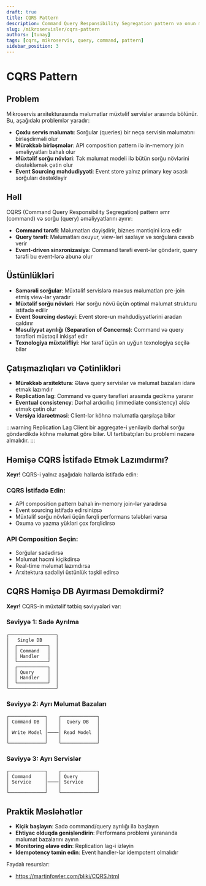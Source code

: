 ```yaml
---
draft: true
title: CQRS Pattern
description: Command Query Responsibility Segregation pattern və onun mikroservis arxitekturasında istifadəsi
slug: /mikroservisler/cqrs-pattern
authors: [tunay]
tags: [cqrs, mikroservis, query, command, pattern]
sidebar_position: 3
---
```


# CQRS Pattern

## Problem

Mikroservis arxitekturasında məlumatlar müxtəlif servislər arasında bölünür. Bu, aşağıdakı problemlər yaradır:

- **Çoxlu servis məlumatı**: Sorğular (queries) bir neçə servisin məlumatını birləşdirməli olur
- **Mürəkkəb birləşmələr**: API composition pattern ilə in-memory join əməliyyatları bahalı olur
- **Müxtəlif sorğu növləri**: Tək məlumat modeli ilə bütün sorğu növlərini dəstəkləmək çətin olur
- **Event Sourcing məhdudiyyəti**: Event store yalnız primary key əsaslı sorğuları dəstəkləyir

## Həll

CQRS (Command Query Responsibility Segregation) pattern əmr (command) və sorğu (query) əməliyyatlarını ayırır:

- **Command tərəfi**: Məlumatları dəyişdirir, biznes məntiqini icra edir
- **Query tərəfi**: Məlumatları oxuyur, view-ləri saxlayır və sorğulara cavab verir
- **Event-driven sinxronizasiya**: Command tərəfi event-lər göndərir, query tərəfi bu event-lərə abunə olur

## Üstünlükləri

- **Səmərəli sorğular**: Müxtəlif servislərə məxsus məlumatları pre-join etmiş view-lər yaradır
- **Müxtəlif sorğu növləri**: Hər sorğu növü üçün optimal məlumat strukturu istifadə edilir
- **Event Sourcing dəstəyi**: Event store-un məhdudiyyətlərini aradan qaldırır
- **Məsuliyyət ayrılığı (Separation of Concerns)**: Command və query tərəfləri müstəqil inkişaf edir
- **Texnologiya müxtəlifliyi**: Hər tərəf üçün ən uyğun texnologiya seçilə bilər

## Çatışmazlıqları və Çətinlikləri

- **Mürəkkəb arxitektura**: Əlavə query servislər və məlumat bazaları idarə etmək lazımdır
- **Replication lag**: Command və query tərəfləri arasında gecikmə yaranır
- **Eventual consistency**: Dərhal ardıcıllıq (immediate consistency) əldə etmək çətin olur
- **Versiya idarəetməsi**: Client-lər köhnə məlumatla qarşılaşa bilər

:::warning Replication Lag
Client bir aggregate-i yeniləyib dərhal sorğu göndərdikdə köhnə məlumat görə bilər. UI tərtibatçıları bu problemi nəzərə almalıdır.
:::

## Həmişə CQRS İstifadə Etmək Lazımdırmı?

**Xeyr!** CQRS-i yalnız aşağıdakı hallarda istifadə edin:

### CQRS İstifadə Edin:
- API composition pattern bahalı in-memory join-lər yaradırsa
- Event sourcing istifadə edirsinizsə
- Müxtəlif sorğu növləri üçün fərqli performans tələbləri varsa
- Oxuma və yazma yükləri çox fərqlidirsə

### API Composition Seçin:
- Sorğular sadədirsə
- Məlumat həcmi kiçikdirsə
- Real-time məlumat lazımdırsa
- Arxitektura sadəliyi üstünlük təşkil edirsə

## CQRS Həmişə DB Ayırması Deməkdirmi?

**Xeyr!** CQRS-in müxtəlif tətbiq səviyyələri var:

### Səviyyə 1: Sadə Ayrılma
```
┌─────────────────┐
│   Single DB     │
│  ┌───────────┐  │
│  │ Command   │  │
│  │ Handler   │  │
│  └───────────┘  │
│  ┌───────────┐  │
│  │ Query     │  │
│  │ Handler   │  │
│  └───────────┘  │
└─────────────────┘
```

### Səviyyə 2: Ayrı Məlumat Bazaları
```
┌─────────────┐    ┌─────────────┐
│ Command DB  │    │  Query DB   │
│             │    │             │
│ Write Model │────│ Read Model  │
│             │    │             │
└─────────────┘    └─────────────┘
```

### Səviyyə 3: Ayrı Servislər
```
┌─────────────┐    ┌─────────────┐
│ Command     │    │ Query       │
│ Service     │────│ Service     │
│             │    │             │
└─────────────┘    └─────────────┘
```

## Praktik Məsləhətlər

- **Kiçik başlayın**: Sadə command/query ayrılığı ilə başlayın
- **Ehtiyac olduqda genişləndirin**: Performans problemi yarananda məlumat bazalarını ayırın
- **Monitoring əlavə edin**: Replication lag-i izləyin
- **Idempotency təmin edin**: Event handler-lər idempotent olmalıdır

Faydalı resurslar:
- https://martinfowler.com/bliki/CQRS.html
